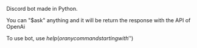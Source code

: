 Discord bot made in Python.

You can "$ask" anything and it will be return the response with the API of OpenAi

To use bot, use $help (or any command starting with '$')
